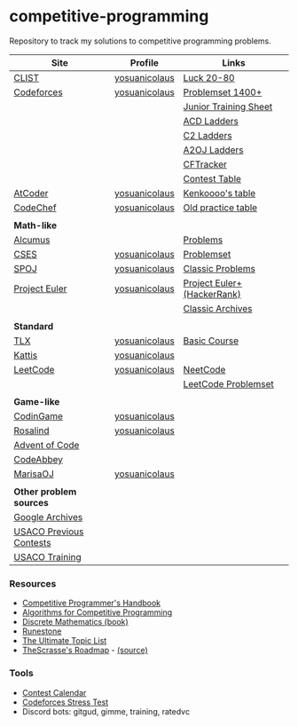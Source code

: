 # competitive-programming

Repository to track my solutions to competitive programming problems.

| Site | Profile | Links |
| - | - | - |
| [CLIST](https://clist.by/) | [yosuanicolaus](https://clist.by/coder/yosuanicolaus/) | [Luck 20-80](https://clist.by/problems/?search=&resource=1&luck_from=20&luck_to=80&status=&chart=&sort_order=desc&sort=) |
| [Codeforces](https://codeforces.com/) | [yosuanicolaus](https://codeforces.com/profile/yosuanicolaus) | [Problemset 1400+](https://codeforces.com/problemset?order=BY_SOLVED_DESC&tags=1400-) |
| | | [Junior Training Sheet](https://docs.google.com/spreadsheets/d/1iJZWP2nS_OB3kCTjq8L6TrJJ4o-5lhxDOyTaocSYc-k/edit#gid=84654839) |
| | | [ACD Ladders](https://www.acodedaily.com/) | | |
| | | [C2 Ladders](https://c2-ladders-juol.onrender.com/) | | |
| | | [A2OJ Ladders](https://a2oj.netlify.app/ladders) | | |
| | | [CFTracker](https://cftracker.netlify.app/)|
| | | [Contest Table](https://cftracker.netlify.app/contests) |
| [AtCoder](https://atcoder.jp/) | [yosuanicolaus](https://atcoder.jp/users/yosuanicolaus) | [Kenkoooo's table](https://kenkoooo.com/atcoder#/table/yosuanicolaus) |
| [CodeChef](https://www.codechef.com/) | [yosuanicolaus](https://www.codechef.com/users/yosuanicolaus) | [Old practice table](https://www.codechef.com/practice-old) |
| | | |
| **Math-like** |
| [Alcumus](https://artofproblemsolving.com/alcumus/) | | [Problems](https://artofproblemsolving.com/alcumus/problem) |
| [CSES](https://cses.fi/) | [yosuanicolaus](https://cses.fi/user/108073) | [Problemset](https://cses.fi/problemset/list/) |
| [SPOJ](https://www.spoj.com/) | [yosuanicolaus](https://www.spoj.com/users/yosuanicolaus/) | [Classic Problems](https://www.spoj.com/problems/classical/) |
| [Project Euler](https://projecteuler.net/) | [yosuanicolaus](https://projecteuler.net/progress=yosuanicolaus) | [Project Euler+ (HackerRank)](https://www.hackerrank.com/contests/projecteuler/challenges) |
| | | [Classic Archives](https://projecteuler.net/archives)
| | | |
| **Standard** |
| [TLX](https://tlx.toki.id/) | [yosuanicolaus](https://tlx.toki.id/profiles/yosuanicolaus) | [Basic Course](https://tlx.toki.id/courses/competitive) |
| [Kattis](https://open.kattis.com/) | [yosuanicolaus](https://open.kattis.com/users/yosuanicolaus) | |
| [LeetCode](https://leetcode.com/) | [yosuanicolaus](https://leetcode.com/yosuanicolaus/) | [NeetCode](https://neetcode.io/practice) |
| | | [LeetCode Problemset](https://leetcode.com/problemset/) |
| | | |
| **Game-like** |
| [CodinGame](https://www.codingame.com/home) | [yosuanicolaus](https://www.codingame.com/profile/71c149c76b94bec9b150101490dc10a27269964) | |
| [Rosalind](https://rosalind.info/problems/list-view/) | [yosuanicolaus](https://rosalind.info/users/yosuanicolaus/) | |
| [Advent of Code](https://adventofcode.com/) | | |
| [CodeAbbey](https://www.codeabbey.com/index/task_list) | | |
| [MarisaOJ](https://marisaoj.com/) | [yosuanicolaus](https://marisaoj.com/user/yosuanicolaus/submissions) | |
| | | |
| **Other problem sources** |
| [Google Archives](https://github.com/google/coding-competitions-archive) | | |
| [USACO Previous Contests](https://usaco.org/index.php?page=contests) | | |
| [USACO Training](https://usaco.training/) | | |

### Resources

- [Competitive Programmer's Handbook](https://cses.fi/book/book.pdf)
- [Algorithms for Competitive Programming](https://cp-algorithms.com/)
- [Discrete Mathematics (book)](https://discrete.openmathbooks.org/dmoi3.html)
- [Runestone](https://runestone.academy/)
- [The Ultimate Topic List](https://youkn0wwho.academy/topic-list)
- [TheScrasse's Roadmap](https://drive.google.com/file/d/16Jydn250Ue7K7hOfzLxw4p5jFF4ZCqWT/view) - [(source)](https://codeforces.com/blog/entry/111099)

### Tools

- [Contest Calendar](https://clist.by/)
- [Codeforces Stress Test](https://cfstress.com/)
- Discord bots: gitgud, gimme, training, ratedvc

